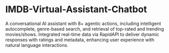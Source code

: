 # IMDB-Virtual-Assistant-Chatbot
A conversational AI assistant with 8+ agentic actions, including intelligent autocomplete, genre-based search, and retrieval of top-rated and trending movies/shows. Integrated real-time data via RapidAPI to deliver dynamic responses with ratings and metadata, enhancing user experience with natural language interactions.
